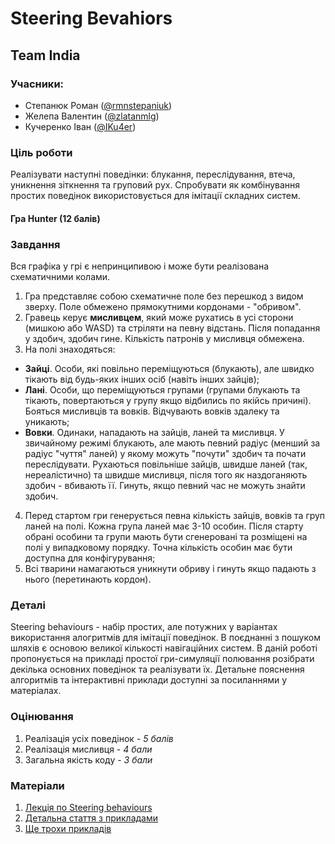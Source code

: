 # Steering Bevahiors

## Team India

### Учасники:
- Степанюк Роман ([@rmnstepaniuk](https://t.me/rmnstepaniuk))
- Желепа Валентин ([@zlatanmlg](https://t.me/zlatanmlg))
- Кучеренко Іван ([@IKu4er](https://t.me/IKu4er))

### Ціль роботи
Реалізувати наступні поведінки: блукання, переслідування, втеча, уникнення зіткнення та груповий рух. Спробувати як комбінування простих поведінок використовується для імітації складних систем.

#### Гра Hunter (12 балів)

### Завдання
Вся графіка у грі є непринципивою і може бути реалізована схематичними колами.
1. Гра представляє собою схематичне поле без перешкод з видом зверху. Поле обмежено прямокутними кордонами - "обривом".
2. Гравець керує **мисливцем**, який може рухатись в усі сторони (мишкою або WASD) та стріляти на певну відстань. Після попадання у здобич, здобич гине. Кількість патронів у мисливця обмежена.
3. На полі знаходяться:
  - **Зайці**. Особи, які повільно переміщуються (блукають), але швидко тікають від будь-яких інших осіб (навіть інших зайців);
  - **Лані**. Особи, що переміщуються групами (групами блукають та тікають, повертаються у групу якщо відбились по якійсь причині). Бояться мисливців та вовків. Відчувають вовків здалеку та уникають;
  - **Вовки**. Одинаки, нападають на зайців, ланей та мисливця. У звичайному режимі блукають, але мають певний радіус (менший за радіус "чуття" ланей) у якому можуть "почути" здобич та почати переслідувати. Рухаються повільніше зайців, швидше ланей (так, нереалістично) та швидше мисливця, після того як наздоганяють здобич - вбивають її. Гинуть, якщо певний час не можуть знайти здобич.
4. Перед стартом гри генерується певна кількість зайців, вовків та груп ланей  на полі. Кожна група ланей має 3-10 особин. Після старту обрані особини та групи мають бути сгенеровані та розміщені на полі у випадковому порядку. Точна кількість особин має бути доступна для конфігурування;
5. Всі тварини намагаються уникнути обриву і гинуть якщо падають з нього (перетинають кордон).

### Деталі
Steering behaviours - набір простих, але потужних у варіантах використання алогритмів для імітації поведінок. В поєднанні з пошуком шляхів є основою великої кількості навігаційних систем. В даній роботі пропонується на прикладі простої гри-симуляції полювання розібрати декілька основних поведінок та реалізувати їх. Детальне пояснення алгоритмів та інтерактивні приклади доступні за посиланнями у матеріалах.

### Оцінювання
1. Реалізація усіх поведінок - *5 балів*
2. Реалізація мисливця - *4 бали*
3. Загальна якість коду - *3 бали*

### Матеріали
1. [Лекція по Steering behaviours](https://www.youtube.com/watch?v=mNOANy_4wCg&list=PLkgXLMuasx7C7yMUsaq366htPg9rpM2lw&index=6)
2. [Детальна стаття з прикладами](https://natureofcode.com/book/chapter-6-autonomous-agents/)
3. [Ще трохи прикладів](https://gamedevelopment.tutsplus.com/series/understanding-steering-behaviors--gamedev-12732)
